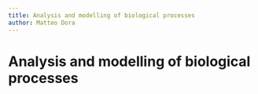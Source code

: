 ```yaml
---
title: Analysis and modelling of biological processes
author: Matteo Dora
---
```


# Analysis and modelling of biological processes
